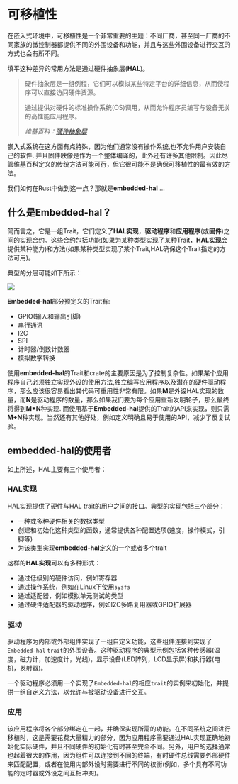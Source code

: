 # 可移植性

在嵌入式环境中，可移植性是一个非常重要的主题：不同厂商，甚至同一厂商的不同家族的微控制器都提供不同的外围设备和功能，并且与这些外围设备进行交互的方式也会有所不同。

填平这种差异的常用方法是通过硬件抽象层(**HAL**)。

>硬件抽象层是一组例程，它们可以模拟某些特定平台的详细信息，从而使程序可以直接访问硬件资源。
>
>通过提供对硬件的标准操作系统(OS)调用，从而允许程序员编写与设备无关的高性能应用程序。
>
> *维基百科：[硬件抽象层]*

[硬件抽象层]:https://en.wikipedia.org/wiki/Hardware_abstraction

嵌入式系统在这方面有点特殊，因为他们通常没有操作系统,也不允许用户安装自己的软件. 并且固件映像是作为一个整体编译的，此外还有许多其他限制。因此尽管维基百科定义的传统方法可能可行，但它很可能不是确保可移植性的最有效的方法。

我们如何在Rust中做到这一点？那就是**embedded-hal** ...

## 什么是Embedded-hal？

简而言之，它是一组Trait，它们定义了**HAL实现**，**驱动程序**和**应用程序**(或**固件**)之间的实现合约。这些合约包括功能(如果为某种类型实现了某种Trait，**HAL实现**会提供某种能力)和方法(如果某种类型实现了某个Trait,HAL确保这个Trait指定的方法可用)。

典型的分层可能如下所示：

![](../assets/rust_layers.svg)

**Embedded-hal**部分预定义的Trait有:
* GPIO(输入和输出引脚)
* 串行通讯
* I2C
* SPI
* 计时器/倒数计数器
* 模拟数字转换

使用**embedded-hal**的Trait和crate的主要原因是为了控制复杂性。如果某个应用程序自己必须独立实现外设的使用方法,独立编写应用程序以及潜在的硬件驱动程序，那么应该很容易看出其代码可重用性非常有限。如果**M**是外设HAL实现的数量，而**N**是驱动程序的数量，那么如果我们要为每个应用重新发明轮子，那么最终将得到**M\*N**种实现. 而使用基于**Embedded-hal**提供的Trait的API来实现，则只需**M+N**种实现。当然还有其他好处，例如定义明确且易于使用的API，减少了反复试验。

## embedded-hal的使用者

如上所述，HAL主要有三个使用者：

### HAL实现

HAL实现提供了硬件与HAL trait的用户之间的接口。典型的实现包括三个部分：
* 一种或多种硬件相关的数据类型
* 创建和初始化这种类型的函数，通常提供各种配置选项(速度，操作模式，引脚等)
* 为该类型实现**embedded-hal**定义的一个或者多个trait

这样的**HAL实现**可以有多种形式：

* 通过低级别的硬件访问，例如寄存器
* 通过操作系统，例如在Linux下使用`sysfs`
* 通过适配器，例如模拟单元测试的类型
* 通过硬件适配器的驱动程序，例如I2C多路复用器或GPIO扩展器

### 驱动

驱动程序为内部或外部组件实现了一组自定义功能，这些组件连接到实现了`Embedded-hal` `trait`的外围设备。这种驱动程序的典型示例包括各种传感器(温度，磁力计，加速度计，光线)，显示设备(LED阵列，LCD显示屏)和执行器(电机，发射器)。

一个驱动程序必须用一个实现了`Embedded-hal`的相应`trait`的实例来初始化，并提供一组自定义方法，以允许与被驱动设备进行交互。

 

### 应用

该应用程序将各个部分绑定在一起，并确保实现所需的功能。在不同系统之间进行移植时，这是需要花费大量精力的部分，因为应用程序需要通过HAL实现正确地初始化实际硬件，并且不同硬件的初始化有时甚至完全不同。另外，用户的选择通常也起着很大的作用，因为组件可以连接到不同的终端，有时硬件总线需要外部硬件来匹配配置，或者在使用内部外设时需要进行不同的权衡(例如，多个具有不同功能的定时器或外设之间互相冲突)。